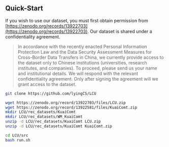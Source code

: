 ## Quick-Start

If you wish to use our dataset, you must first obtain permission from [https://zenodo.org/records/13922703](https://zenodo.org/records/13922703). Our dataset is shared under a confidentiality agreement.

> In accordance with the recently enacted Personal Information Protection Law and the Data Security Assessment Measures for Cross-Border Data Transfers in China, we currently provide access to the dataset only to Chinese institutions (universities, research institutes, and companies). To proceed, please send us your name and institutional details. We will respond with the relevant confidentiality agreement. Only after signing the agreement will we grant access to the dataset.


```bash
git clone https://github.com/lyingCS/LCU

wget https://zenodo.org/record/13922703/files/LCU.zip
wget https://zenodo.org/record/13922581/files/KuaiComt.zip
mkdir LCU/rec_datasets/KuaiComt
mkdir LCU/rec_datasets/WM_KuaiComt
unzip -d LCU/rec_datasets/KuaiComt LCU.zip
unzip -d LCU/rec_datasets/KuaiComt KuaiComt.zip

cd LCU/src
bash run.sh
```
